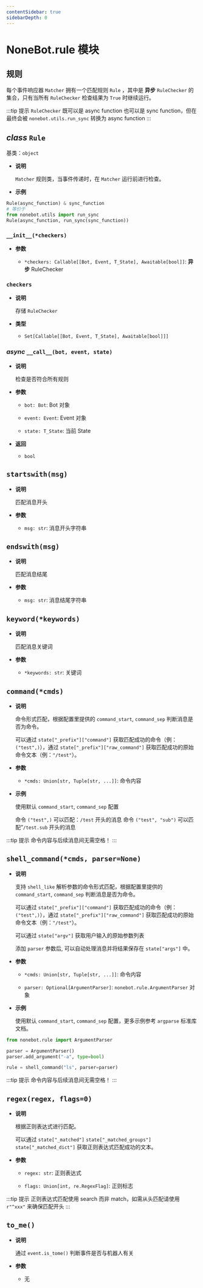 ```yaml
---
contentSidebar: true
sidebarDepth: 0
---
```


# NoneBot.rule 模块

## 规则

每个事件响应器 `Matcher` 拥有一个匹配规则 `Rule` ，其中是 **异步** `RuleChecker` 的集合，只有当所有 `RuleChecker` 检查结果为 `True` 时继续运行。

:::tip 提示
`RuleChecker` 既可以是 async function 也可以是 sync function，但在最终会被 `nonebot.utils.run_sync` 转换为 async function
:::


## _class_ `Rule`

基类：`object`


* **说明**

    `Matcher` 规则类，当事件传递时，在 `Matcher` 运行前进行检查。



* **示例**


```python
Rule(async_function) & sync_function
# 等价于
from nonebot.utils import run_sync
Rule(async_function, run_sync(sync_function))
```


### `__init__(*checkers)`


* **参数**

    
    * `*checkers: Callable[[Bot, Event, T_State], Awaitable[bool]]`: **异步** RuleChecker



### `checkers`


* **说明**

    存储 `RuleChecker`



* **类型**

    
    * `Set[Callable[[Bot, Event, T_State], Awaitable[bool]]]`



### _async_ `__call__(bot, event, state)`


* **说明**

    检查是否符合所有规则



* **参数**

    
    * `bot: Bot`: Bot 对象


    * `event: Event`: Event 对象


    * `state: T_State`: 当前 State



* **返回**

    
    * `bool`



## `startswith(msg)`


* **说明**

    匹配消息开头



* **参数**

    
    * `msg: str`: 消息开头字符串



## `endswith(msg)`


* **说明**

    匹配消息结尾



* **参数**

    
    * `msg: str`: 消息结尾字符串



## `keyword(*keywords)`


* **说明**

    匹配消息关键词



* **参数**

    
    * `*keywords: str`: 关键词



## `command(*cmds)`


* **说明**

    命令形式匹配，根据配置里提供的 `command_start`, `command_sep` 判断消息是否为命令。

    可以通过 `state["_prefix"]["command"]` 获取匹配成功的命令（例：`("test",)`），通过 `state["_prefix"]["raw_command"]` 获取匹配成功的原始命令文本（例：`"/test"`）。



* **参数**

    
    * `*cmds: Union[str, Tuple[str, ...]]`: 命令内容



* **示例**

    使用默认 `command_start`, `command_sep` 配置

    命令 `("test",)` 可以匹配：`/test` 开头的消息
    命令 `("test", "sub")` 可以匹配”`/test.sub` 开头的消息


:::tip 提示
命令内容与后续消息间无需空格！
:::


## `shell_command(*cmds, parser=None)`


* **说明**

    支持 `shell_like` 解析参数的命令形式匹配，根据配置里提供的 `command_start`, `command_sep` 判断消息是否为命令。

    可以通过 `state["_prefix"]["command"]` 获取匹配成功的命令（例：`("test",)`），通过 `state["_prefix"]["raw_command"]` 获取匹配成功的原始命令文本（例：`"/test"`）。

    可以通过 `state["argv"]` 获取用户输入的原始参数列表

    添加 `parser` 参数后, 可以自动处理消息并将结果保存在 `state["args"]` 中。



* **参数**

    
    * `*cmds: Union[str, Tuple[str, ...]]`: 命令内容


    * `parser: Optional[ArgumentParser]`: `nonebot.rule.ArgumentParser` 对象



* **示例**

    使用默认 `command_start`, `command_sep` 配置，更多示例参考 `argparse` 标准库文档。


```python
from nonebot.rule import ArgumentParser

parser = ArgumentParser()
parser.add_argument("-a", type=bool)

rule = shell_command("ls", parser=parser)
```

:::tip 提示
命令内容与后续消息间无需空格！
:::


## `regex(regex, flags=0)`


* **说明**

    根据正则表达式进行匹配。

    可以通过 `state["_matched"]` `state["_matched_groups"]` `state["_matched_dict"]`
    获取正则表达式匹配成功的文本。



* **参数**

    
    * `regex: str`: 正则表达式


    * `flags: Union[int, re.RegexFlag]`: 正则标志


:::tip 提示
正则表达式匹配使用 search 而非 match，如需从头匹配请使用 `r"^xxx"` 来确保匹配开头
:::


## `to_me()`


* **说明**

    通过 `event.is_tome()` 判断事件是否与机器人有关



* **参数**

    
    * 无
